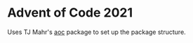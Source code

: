 # Advent of Code 2021

Uses TJ Mahr's [aoc](https://github.com/tjmahr/aoc) package to set up the
package structure.
